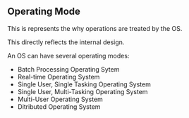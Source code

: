 ##  Operating Mode

This is represents the why operations are treated by the OS.

This directly reflects the internal design.

An OS can have several operating modes:

- Batch Processing Operating Sytem
- Real-time Operating System
- Single User, Single Tasking Operating System
- Single User, Multi-Tasking Operating System
- Multi-User Operating System
- Ditributed Operating System

